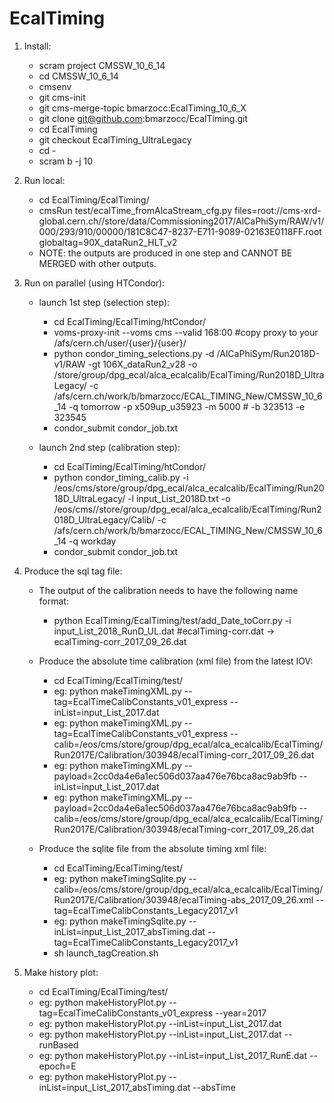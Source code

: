 EcalTiming
================

1) Install:

    * scram project CMSSW_10_6_14
    * cd CMSSW_10_6_14
    * cmsenv
    * git cms-init 
    * git cms-merge-topic bmarzocc:EcalTiming_10_6_X
    * git clone  git@github.com:bmarzocc/EcalTiming.git
    * cd EcalTiming
    * git checkout EcalTiming_UltraLegacy
    * cd -
    * scram b -j 10

2) Run local:

    * cd EcalTiming/EcalTiming/
    * cmsRun test/ecalTime_fromAlcaStream_cfg.py files=root://cms-xrd-global.cern.ch//store/data/Commissioning2017/AlCaPhiSym/RAW/v1/000/293/910/00000/181C8C47-8237-E711-9089-02163E0118FF.root globaltag=90X_dataRun2_HLT_v2
    * NOTE: the outputs are produced in one step and CANNOT BE MERGED with other outputs.
    
3) Run on parallel (using HTCondor):

   * launch 1st step (selection step):
   
      * cd EcalTiming/EcalTiming/htCondor/
      * voms-proxy-init --voms cms --valid 168:00 #copy proxy to your /afs/cern.ch/user/{user}/{user}/
      * python condor_timing_selections.py -d /AlCaPhiSym/Run2018D-v1/RAW -gt 106X_dataRun2_v28 -o /store/group/dpg_ecal/alca_ecalcalib/EcalTiming/Run2018D_UltraLegacy/ -c /afs/cern.ch/work/b/bmarzocc/ECAL_TIMING_New/CMSSW_10_6_14 -q tomorrow -p x509up_u35923 -m 5000  # -b 323513 -e 323545
      * condor_submit condor_job.txt

   * launch 2nd step (calibration step):
   
      * cd EcalTiming/EcalTiming/htCondor/
      * python condor_timing_calib.py -i /eos/cms/store/group/dpg_ecal/alca_ecalcalib/EcalTiming/Run2018D_UltraLegacy/ -l input_List_2018D.txt -o /eos/cms//store/group/dpg_ecal/alca_ecalcalib/EcalTiming/Run2018D_UltraLegacy/Calib/ -c /afs/cern.ch/work/b/bmarzocc/ECAL_TIMING_New/CMSSW_10_6_14 -q workday
      * condor_submit condor_job.txt

4) Produce the sql tag file:

   * The output of the calibration needs to have the following name format:

     * python EcalTiming/EcalTiming/test/add_Date_toCorr.py -i input_List_2018_RunD_UL.dat #ecalTiming-corr.dat -> ecalTiming-corr_2017_09_26.dat

   * Produce the absolute time calibration (xml file) from the latest IOV:
     
     * cd EcalTiming/EcalTiming/test/
     * eg: python makeTimingXML.py --tag=EcalTimeCalibConstants_v01_express --inList=input_List_2017.dat
     * eg: python makeTimingXML.py --tag=EcalTimeCalibConstants_v01_express --calib=/eos/cms/store/group/dpg_ecal/alca_ecalcalib/EcalTiming/Run2017E/Calibration/303948/ecalTiming-corr_2017_09_26.dat
     * eg: python makeTimingXML.py --payload=2cc0da4e6a1ec506d037aa476e76bca8ac9ab9fb --inList=input_List_2017.dat
     * eg: python makeTimingXML.py --payload=2cc0da4e6a1ec506d037aa476e76bca8ac9ab9fb --calib=/eos/cms/store/group/dpg_ecal/alca_ecalcalib/EcalTiming/Run2017E/Calibration/303948/ecalTiming-corr_2017_09_26.dat
     
   * Produce the sqlite file from the absolute timing xml file:
     
     * cd EcalTiming/EcalTiming/test/
     * eg: python makeTimingSqlite.py --calib=/eos/cms/store/group/dpg_ecal/alca_ecalcalib/EcalTiming/Run2017E/Calibration/303948/ecalTiming-abs_2017_09_26.xml --tag=EcalTimeCalibConstants_Legacy2017_v1
     * eg: python makeTimingSqlite.py --inList=input_List_2017_absTiming.dat --tag=EcalTimeCalibConstants_Legacy2017_v1 
     * sh launch_tagCreation.sh
   
5) Make history plot:
   
   * cd EcalTiming/EcalTiming/test/
   * eg: python makeHistoryPlot.py --tag=EcalTimeCalibConstants_v01_express --year=2017
   * eg: python makeHistoryPlot.py --inList=input_List_2017.dat
   * eg: python makeHistoryPlot.py --inList=input_List_2017.dat --runBased
   * eg: python makeHistoryPlot.py --inList=input_List_2017_RunE.dat --epoch=E
   * eg: python makeHistoryPlot.py --inList=input_List_2017_absTiming.dat --absTime 

    

    
